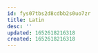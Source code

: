```yaml
---
id: fys07tbs2d8cdbb2s0uo7zr
title: Latin
desc: ''
updated: 1652618216318
created: 1652618216318
---
```


